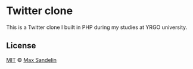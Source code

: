 # Twitter clone
This is a Twitter clone I built in PHP during my studies at YRGO university.

## License

[MIT](LICENSE.md) © [Max Sandelin](https://instagram.com/themaxsandelin)